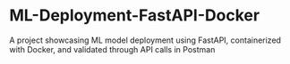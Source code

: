 # ML-Deployment-FastAPI-Docker
A project showcasing ML model deployment using FastAPI, containerized with Docker, and validated through API calls in Postman
